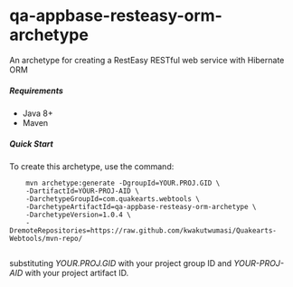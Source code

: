 # qa-appbase-resteasy-orm-archetype
An archetype for creating a RestEasy RESTful web service with Hibernate ORM

##### Requirements
* Java 8+
* Maven

##### Quick Start

To create this archetype, use the command:

```
	mvn archetype:generate -DgroupId=YOUR.PROJ.GID \
	-DartifactId=YOUR-PROJ-AID \
	-DarchetypeGroupId=com.quakearts.webtools \
	-DarchetypeArtifactId=qa-appbase-resteasy-orm-archetype \
	-DarchetypeVersion=1.0.4 \
	-DremoteRepositories=https://raw.github.com/kwakutwumasi/Quakearts-Webtools/mvn-repo/
	
```

substituting _YOUR.PROJ.GID_ with your project group ID and _YOUR-PROJ-AID_ with your project artifact ID.